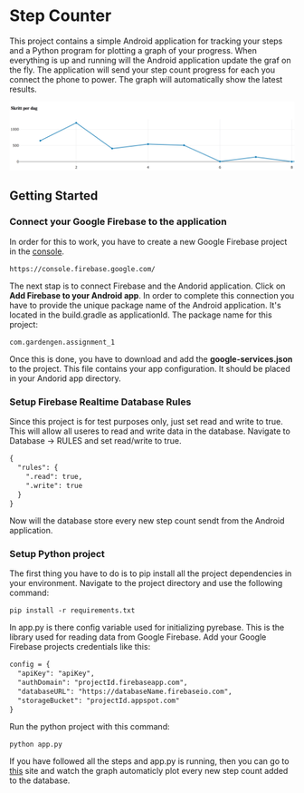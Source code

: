 # Step Counter

This project contains a simple Android application for tracking your steps 
and a Python program for plotting a graph of your progress.
When everything is up and running will the Android application update the graf on the fly. 
The application will send your step count progress for each you connect the phone to power.
The graph will automatically show the latest results.

![alt text](images/screenshot.png "Description goes here")

## Getting Started

### Connect your Google Firebase to the application

In order for this to work, you have to create a new Google Firebase project in the [console](https://console.firebase.google.com/).
```
https://console.firebase.google.com/ 
```
The next stap is to connect Firebase and the Andorid application. Click on **Add Firebase to your Android app**. In order to complete this connection you have to provide the unique package name of the Android application. It's located in the build.gradle as applicationId. The package name for this project:
```
com.gardengen.assignment_1
```

Once this is done, you have to download and add the **google-services.json** to the project. This file contains your app configuration. It should be placed in your Andorid app directory.

### Setup Firebase Realtime Database Rules
Since this project is for test purposes only, just set read and write to true. This will allow all useres to read and write data in the database.
Navigate to Database -> RULES and set read/write to true. 
```
{
  "rules": {
    ".read": true,
    ".write": true
  }
}
```
Now will the database store every new step count sendt from the Android application.

### Setup Python project
The first thing you have to do is to pip install all the project dependencies in your environment. Navigate to the project directory and use the following command:
```
pip install -r requirements.txt
```
In app.py is there config variable used for initializing pyrebase. This is the library used for reading data from Google Firebase. Add your Google Firebase projects credentials like this:
```
config = {
  "apiKey": "apiKey",
  "authDomain": "projectId.firebaseapp.com",
  "databaseURL": "https://databaseName.firebaseio.com",
  "storageBucket": "projectId.appspot.com"
}
```
Run the python project with this command:
```
python app.py
```
If you have followed all the steps and app.py is running, then you can go to [this](http://127.0.0.1:8050/) site and watch the graph automaticly plot every new step count added to the database.



